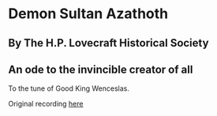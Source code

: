 #  Demon Sultan Azathoth
## By The H.P. Lovecraft Historical Society
## An ode to the invincible creator of all

To the tune of Good King Wenceslas.

Original recording [here](https://www.youtube.com/watch?v=xHAeJSwUbaw)